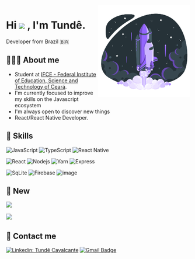 <a href="https://storyset.com/rocket" title="Illustration by Freepik Storyset">
  <img align="right" src="https://raw.githubusercontent.com/daltonmenezes/daltonmenezes/master/assets/To%20the%20stars-amico.svg" alt="a rocket on launch" width=50% height=50% />
</a>

# Hi <img src="https://raw.githubusercontent.com/dudubernardino/dudubernardino/main/assets/hi.gif" width="28px"> , I'm Tundê.
Developer from Brazil 🇧🇷 

## 👩🏿‍🚀 About me 

- Student at <a href="https://ifce.edu.br">IFCE - Federal Institute of Education, Science and Technology of Ceará</a>.
- I'm currently focused to improve my skills on the Javascript ecosystem
- I'm always open to discover new things
- React/React Native Developer.

## 🚀  Skills


![JavaScript](https://camo.githubusercontent.com/9d07c04bdd98c662d5df9d4e1cc1de8446ffeaebca330feb161f1fb8e1188204/68747470733a2f2f696d672e736869656c64732e696f2f62616467652f4a6176615363726970742d4637444631453f7374796c653d666f722d7468652d6261646765266c6f676f3d6a617661736372697074266c6f676f436f6c6f723d626c61636b)
![TypeScript](https://camo.githubusercontent.com/6cf9abe9d706421df40ff4feff208a5728df2b77f9eb21f24d09df00a0d69203/68747470733a2f2f696d672e736869656c64732e696f2f62616467652f547970655363726970742d3030374143433f7374796c653d666f722d7468652d6261646765266c6f676f3d74797065736372697074266c6f676f436f6c6f723d7768697465)
![React Native](https://camo.githubusercontent.com/0b9bce580a369d91352cf37397f1e079ef104531fc0bc53a145deb8f43fca535/68747470733a2f2f696d672e736869656c64732e696f2f62616467652f52656163745f4e61746976652d3230323332413f7374796c653d666f722d7468652d6261646765266c6f676f3d7265616374266c6f676f436f6c6f723d363144414642)


![React](https://img.shields.io/badge/React-20232A?style=for-the-badge&logo=react&logoColor=61DAFB)
![Nodejs](https://camo.githubusercontent.com/283a79405c8320a8fd2494e480b4cfea776eb83725e9c08242b8a613c55231dd/68747470733a2f2f696d672e736869656c64732e696f2f62616467652f4e6f64652e6a732d3433383533443f7374796c653d666f722d7468652d6261646765266c6f676f3d6e6f64652d646f742d6a73266c6f676f436f6c6f723d7768697465)
![Yarn](https://camo.githubusercontent.com/7f88c331d6547df9a775272bef2dad90549b096b9ef1d542868d282b33096d4f/68747470733a2f2f696d672e736869656c64732e696f2f62616467652f5961726e2d3243384542423f7374796c653d666f722d7468652d6261646765266c6f676f3d7961726e266c6f676f436f6c6f723d7768697465)
![Express](https://camo.githubusercontent.com/7f73136d92799b19be179d1ed87b461120c35ed917c7d5ab59a7606209da7bd3/68747470733a2f2f696d672e736869656c64732e696f2f62616467652f457870726573732e6a732d3030303030303f7374796c653d666f722d7468652d6261646765266c6f676f3d65787072657373266c6f676f436f6c6f723d7768697465)


![SqLite](https://img.shields.io/badge/SQLite-07405E?style=for-the-badge&logo=sqlite&logoColor=white)
![Firebase](https://img.shields.io/badge/firebase-ffca28?style=for-the-badge&logo=firebase&logoColor=black)
![image](https://img.shields.io/badge/Insomnia-5849be?style=for-the-badge&logo=Insomnia&logoColor=white)

## 📌 New

[![](https://github-readme-stats.vercel.app/api/pin/?username=Ceviche9&repo=letmeask&theme=material-palenight)](https://github.com/Ceviche9/nlw-letmeask)

[![](https://github-readme-stats.vercel.app/api/pin/?username=Ceviche9&repo=Book-Finder&theme=material-palenight)](https://github.com/Ceviche9/Book-Finder) 


## 📧 Contact me 

[![Linkedin: Tundê Cavalcante](https://camo.githubusercontent.com/a80d00f23720d0bc9f55481cfcd77ab79e141606829cf16ec43f8cacc7741e46/68747470733a2f2f696d672e736869656c64732e696f2f62616467652f4c696e6b6564496e2d3030373742353f7374796c653d666f722d7468652d6261646765266c6f676f3d6c696e6b6564696e266c6f676f436f6c6f723d7768697465)](https://www.linkedin.com/in/tundê-cavalcante-1621441ba/)
[![Gmail Badge](https://camo.githubusercontent.com/571384769c09e0c66b45e39b5be70f68f552db3e2b2311bc2064f0d4a9f5983b/68747470733a2f2f696d672e736869656c64732e696f2f62616467652f476d61696c2d4431343833363f7374796c653d666f722d7468652d6261646765266c6f676f3d676d61696c266c6f676f436f6c6f723d7768697465)](mailto:niinbus@gmail.com)
